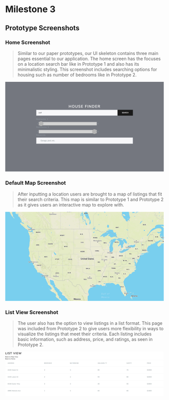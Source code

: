 # Milestone 3

## Prototype Screenshots

### Home Screenshot

> Similar to our paper prototypes, our UI skeleton contains three main pages essential to our application. The home screen has the focuses on a location search bar like in Prototype 1 and also has its minimalistic styling. This screenshot includes searching options for housing such as number of bedrooms like in Prototype 2. 

![Home Screen](/images/milestone3/home.png)

### Default Map Screenshot

> After inputting a location users are brought to a map of listings that fit their search criteria. This map is similar to Prototype 1 and Prototype 2 as it gives users an interactive map to explore with.

![Map Screen](/images/milestone3/map.png)

### List View Screenshot

> The user also has the option to view listings in a list format. This page was included from Prototype 2 to give users more flexibility in ways to visualize the listings that meet their criteria. Each listing includes basic information, such as address, price, and ratings, as seen in Prototype 2.

![List Screen](/images/milestone3/list.png)
